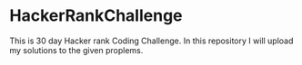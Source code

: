 # HackerRankChallenge
This is 30 day Hacker rank Coding Challenge. In this repository I will upload my solutions to the given proplems.
